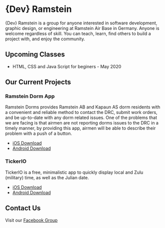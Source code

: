 # {Dev} Ramstein 

{Dev} Ramstein is a group for anyone interested in software development, graphic design, or engineering at Ramstein Air Base in Germany. Anyone is welcome regardless of skill. You can teach, learn, find others to build a project with, and enjoy the community.

## Upcoming Classes
* HTML, CSS and Java Script for beginers - May 2020 

## Our Current Projects
  
### Ramstein Dorm App
Ramstein Dorms provides Ramstein AB and Kapaun AS dorm residents with a convenient and reliable method to contact the DRC, submit work orders, and be up-to-date with any dorm related issues. One of the problems that we are facing is that airmen are not reporting dorms issues to the DRC in a timely manner, by providing this app, airmen will be able to describe their problem with a push of a button.

  * [iOS Download](https://apps.apple.com/us/app/ramstein-dorms/id1427068590)
  * [Android Download]()
  
### TickerIO
TickerIO is a free, minimalistic app to quickly display local and Zulu (military) time, as well as the Julian date.

  * [iOS Download](https://apps.apple.com/us/app/tickerio/id1481563898)
  * [Android Download](https://play.google.com/store/apps/details?id=com.threetwentyfivedesigns.tickerio&hl=en_US&pcampaignid=pcampaignidMKT-Other-global-all-co-prtnr-py-PartBadge-Mar2515-1)
  
## Contact Us 
Visit our [Facebook Group](https://www.facebook.com/groups/devramstein/)

